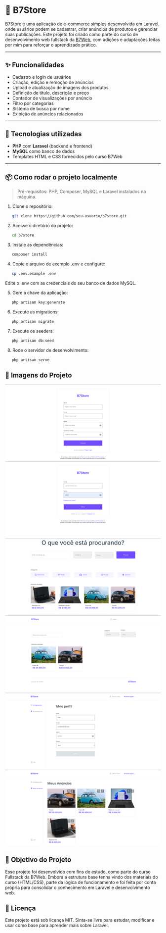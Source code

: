 # 🛒 B7Store

B7Store é uma aplicação de e-commerce simples desenvolvida em Laravel, onde usuários podem se cadastrar, criar anúncios de produtos e gerenciar suas publicações. Este projeto foi criado como parte do curso de desenvolvimento web fullstack da [B7Web](https://b7web.com.br), com adições e adaptações feitas por mim para reforçar o aprendizado prático.

---

## ✨ Funcionalidades

-   Cadastro e login de usuários
-   Criação, edição e remoção de anúncios
-   Upload e atualização de imagens dos produtos
-   Definição de título, descrição e preço
-   Contador de visualizações por anúncio
-   Filtro por categorias
-   Sistema de busca por nome
-   Exibição de anúncios relacionados

---

## 🔧 Tecnologias utilizadas

-   **PHP** com **Laravel** (backend e frontend)
-   **MySQL** como banco de dados
-   Templates HTML e CSS fornecidos pelo curso B7Web

---

## 📦 Como rodar o projeto localmente

> Pré-requisitos: PHP, Composer, MySQL e Laravel instalados na máquina.

1. Clone o repositório:

```bash
   git clone https://github.com/seu-usuario/b7store.git
```

2. Acesse o diretório do projeto:

```bash
   cd b7store
```

3. Instale as dependências:

```bash
   composer install
```

4. Copie o arquivo de exemplo .env e configure:

```bash
   cp .env.example .env
```

Edite o .env com as credenciais do seu banco de dados MySQL.

5. Gere a chave da aplicação:

```bash
   php artisan key:generate
```

6. Execute as migrations:

```bash
   php artisan migrate
```

7. Execute os seeders:

```bash
   php artisan db:seed
```

8. Rode o servidor de desenvolvimento:

```bash
   php artisan serve
```

## 📸 Imagens do Projeto

![Resgister page](./public/README_IMAGES/1.png)
![Login page](./public/README_IMAGES/2.png)
![Home page](./public/README_IMAGES/3.png)
![Search page](./public/README_IMAGES/4.png)
![Profile page](./public/README_IMAGES/5.png)
![My Ads page](./public/README_IMAGES/6.png)

## 🎯 Objetivo do Projeto

Esse projeto foi desenvolvido com fins de estudo, como parte do curso Fullstack da B7Web. Embora a estrutura base tenha vindo dos materiais do curso (HTML/CSS), parte da lógica de funcionamento e foi feita por conta própria para consolidar o conhecimento em Laravel e desenvolvimento web.

## 📌 Licença

Este projeto está sob licença MIT. Sinta-se livre para estudar, modificar e usar como base para aprender mais sobre Laravel.
